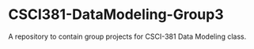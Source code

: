 # CSCI381-DataModeling-Group3
A repository to contain group projects for CSCI-381 Data Modeling class.
